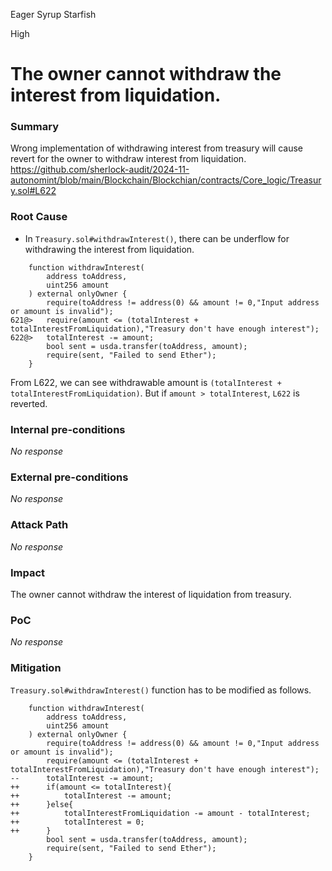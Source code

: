 Eager Syrup Starfish

High

# The owner cannot withdraw the interest from liquidation.

### Summary

Wrong implementation of withdrawing interest from treasury will cause revert for the owner to withdraw interest from liquidation.
https://github.com/sherlock-audit/2024-11-autonomint/blob/main/Blockchain/Blockchian/contracts/Core_logic/Treasury.sol#L622

### Root Cause

- In `Treasury.sol#withdrawInterest()`, there can be underflow for withdrawing the interest from liquidation.
```solidity
    function withdrawInterest(
        address toAddress,
        uint256 amount
    ) external onlyOwner {
        require(toAddress != address(0) && amount != 0,"Input address or amount is invalid");
621@>   require(amount <= (totalInterest + totalInterestFromLiquidation),"Treasury don't have enough interest");
622@>   totalInterest -= amount;
        bool sent = usda.transfer(toAddress, amount);
        require(sent, "Failed to send Ether");
    }
```
From L622, we can see withdrawable amount is `(totalInterest + totalInterestFromLiquidation)`. But if `amount > totalInterest`, `L622` is reverted.


### Internal pre-conditions

_No response_

### External pre-conditions

_No response_

### Attack Path

_No response_

### Impact

The owner cannot withdraw the interest of liquidation from treasury.


### PoC

_No response_

### Mitigation

`Treasury.sol#withdrawInterest()` function has to be modified as follows.
```solidity
    function withdrawInterest(
        address toAddress,
        uint256 amount
    ) external onlyOwner {
        require(toAddress != address(0) && amount != 0,"Input address or amount is invalid");
        require(amount <= (totalInterest + totalInterestFromLiquidation),"Treasury don't have enough interest");
--      totalInterest -= amount;
++      if(amount <= totalInterest){
++          totalInterest -= amount;
++      }else{
++          totalInterestFromLiquidation -= amount - totalInterest;
++          totalInterest = 0;
++      }
        bool sent = usda.transfer(toAddress, amount);
        require(sent, "Failed to send Ether");
    }
```